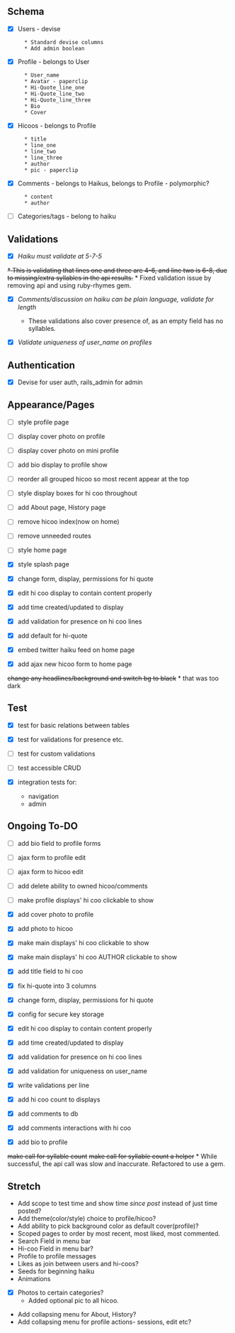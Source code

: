 ## Schema

- [x] Users - devise

        * Standard devise columns
        * Add admin boolean

- [x] Profile - belongs to User

        * User_name
        * Avatar - paperclip
        * Hi-Quote_line_one
        * Hi-Quote_line_two
        * Hi-Quote_line_three
        * Bio
        * Cover

- [x] Hicoos - belongs to Profile

        * title
        * line_one
        * line_two
        * line_three
        * author
        * pic - paperclip

- [x] Comments - belongs to Haikus, belongs to Profile - polymorphic?

        * content
        * author

- [ ] Categories/tags - belong to haiku


## Validations

- [x]  _Haiku must validate at 5-7-5_

  ~~* This is validating that lines one and three are 4-6, and line two is 6-8, due to missing/extra syllables in the api results.~~ * Fixed validation issue by removing api and using ruby-rhymes gem.

- [x]  _Comments/discussion on haiku can be plain language, validate for length_

    * These validations also cover presence of, as an empty field has no syllables.

- [x] _Validate uniqueness of user_name on profiles_

## Authentication

- [x]  Devise for user auth, rails_admin for admin


## Appearance/Pages

- [ ] style profile page

- [ ] display cover photo on profile

- [ ] display cover photo on mini profile

- [ ] add bio display to profile show

- [ ] reorder all grouped hicoo so most recent appear at the top

- [ ] style display boxes for hi coo throughout

- [ ] add About page, History page

- [ ] remove hicoo index(now on home)

- [ ] remove unneeded routes

- [ ] style home page

- [x] style splash page

- [x] change form, display, permissions for hi quote

- [x] edit hi coo display to contain content properly

- [x] add time created/updated to display

- [x] add validation for presence on hi coo lines

- [x] add default for hi-quote

- [x] embed twitter haiku feed on home page

- [x] add ajax new hicoo form to home page

~~change any headlines/background and switch bg to black~~
    * that was too dark

## Test

- [x] test for basic relations between tables

- [x] test for validations for presence etc.

- [ ] test for custom validations

- [ ] test accessible CRUD

- [x] integration tests for:
    * navigation
    * admin



## Ongoing To-DO

- [ ] add bio field to profile forms

- [ ] ajax form to profile edit

- [ ] ajax form to hicoo edit

- [ ] add delete ability to owned hicoo/comments

- [ ] make profile displays' hi coo clickable to show

- [x] add cover photo to profile

- [x] add photo to hicoo

- [x] make main displays' hi coo clickable to show

- [x] make main displays' hi coo AUTHOR clickable to show

- [x] add title field to hi coo

- [x] fix hi-quote into 3 columns

- [x] change form, display, permissions for hi quote

- [x] config for secure key storage

- [x] edit hi coo display to contain content properly

- [x] add time created/updated to display

- [x] add validation for presence on hi coo lines

- [x] add validation for uniqueness on user_name

- [x] write validations per line

- [x] add hi coo count to displays

- [x] add comments to db

- [x] add comments interactions with hi coo

- [x] add bio to profile

~~make call for syllable count~~
~~make call for syllable count a helper~~
    * While successful, the api call was slow and inaccurate. Refactored to use a gem.


## Stretch

  * Add scope to test time and show time _since post_ instead of just time posted?
  * Add theme(color/style) choice to profile/hicoo?
  * Add ability to pick background color as default cover(profile)?
  * Scoped pages to order by most recent, most liked, most commented.
  * Search Field in menu bar
  * Hi-coo Field in menu bar?
  * Profile to profile messages
  * Likes as join between users and hi-coos?
  * Seeds for beginning haiku
  * Animations
  - [x] Photos to certain categories?
      * Added optional pic to all hicoo.

  * Add collapsing menu for About, History?
  * Add collapsing menu for profile actions- sessions, edit etc?

<!-- ## Current notes:

How do I deploy with database and my admin? Research heroku.

How can I make things update instantly one I've gone live? I'm assuming some sort of ajax refresh call, and moving the home hicoo into a partial to call it on.

  On that note- research updating on heroku after deployment. Do I need to delete and re-do? If anyone is using the app, that would be a problem. Should I version the app like an api??

How can I make chosen variables like profile cover, themes, translate to styles? Do I have to use inline, or can I use sass/scss?
    How should I let users choose those variables to begin with?

How the hell does twitter do the pop-up that just opaques the background instead of going to another page?

Can I find a way to let users choose from a select number of fonts? Themes as a background to the hicoos?

How do I connect the users for follow or like? Follow being profile to profile, 'like' being a relationship between profile and NOT OWNED hicoo..
  So the dot notation would break down. I have to add a step between?




-->

<!-- None of the below is useful for this app. It is only here for possible later reference.


* Words api endpoint:

https://wordsapiv1.p.mashape.com/words/{word}/syllables

* Example call:
https://wordsapiv1.p.mashape.com/words/incredible/syllables,
  headers:{
    "X-Mashape-Key" => "KEYHERE",
    "Accept" => "application/json"
  } -->

<!-- Api call for syllable count example. Refactored to use ruby_rhymes gem instead, but keeping a note of it here in case it is useful later.
  # count = 0
  # all_words = line_two.split(' ')
  # all_words.each do |word|
  #   to_add = (JSON.parse(RestClient.get("https://wordsapiv1.p.mashape.com/words/#{word}/syllables", headers={
  #     "X-Mashape-Key" => ENV["X-Mashape-Key"],
  #     "Accept" => "application/json"
  #     }))['syllables']['count']).to_i
  #     puts word
  #     puts to_add
  #     if to_add == 0
  #       count += 1
  #     end
  #     count += to_add
  # end
  # if (count < 6) || (count > 8) -->
